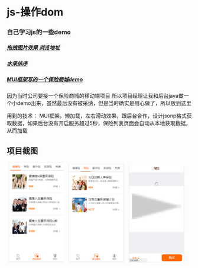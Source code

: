 # js-操作dom
### 自己学习js的一些demo
##### [拖拽图片效果 浏览地址]( http://htmlpreview.github.io/?https://github.com/koukaicheng/js-/blob/master/Drag/index.html)
##### [水果排序](http://htmlpreview.github.io/?https://github.com/koukaicheng/js-/blob/master/dom/Dom1/03-%E6%B0%B4%E6%9E%9C%E6%8E%92%E5%BA%8F%EF%BC%88%E7%BB%88%E6%9E%81%E7%89%88%EF%BC%89.html)
##### [MUI框架写的一个保险商城demo](http://htmlpreview.github.io/?https://github.com/koukaicheng/js-/blob/aa/shaopping/index.html)

 因为当时公司要接一个保险商城的移动端项目 所以项目经理让我和后台java做一个小demo出来，虽然最后没有被采纳，但是当时确实是用心做了，所以放到这里
 
 用到的技术： MUI框架，懒加载，左右滑动效果，跟后台合作，设计jsonp格式获取数据，如果后台没有开启服务超过5秒，保险列表页面会自动从本地获取数据，从而加载



## 项目截图
  
  <img src="https://github.com/koukaicheng/js-/blob/aa/shaopping/images/QQ%E6%88%AA%E5%9B%BE20170629161713.png" width="30%"/>&nbsp;&nbsp; <img src="https://github.com/koukaicheng/js-/blob/aa/shaopping/images/QQ%E6%88%AA%E5%9B%BE20170629161750.png" width="30%"/>&nbsp;&nbsp; <img src="https://github.com/koukaicheng/js-/blob/aa/shaopping/images/QQ%E6%88%AA%E5%9B%BE20170629161832.png" width="30%"/>&nbsp;&nbsp;
